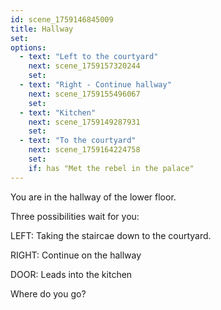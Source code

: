 ```yaml
---
id: scene_1759146845009
title: Hallway
set:
options:
  - text: "Left to the courtyard"
    next: scene_1759157320244
    set:
  - text: "Right - Continue hallway"
    next: scene_1759155496067
    set:
  - text: "Kitchen"
    next: scene_1759149287931
    set:
  - text: "To the courtyard"
    next: scene_1759164224758
    set:
    if: has "Met the rebel in the palace"
---
```


You are in the hallway of the lower floor. 

Three possibilities wait for you: 

LEFT: Taking the staircae down to the courtyard. 

RIGHT: Continue on the hallway

DOOR: Leads into the kitchen

Where do you go?
